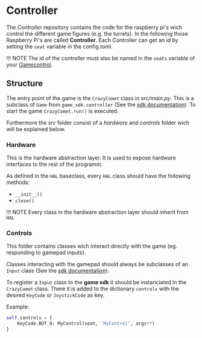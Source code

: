 # Controller

The *Controller* repository contains the code for the raspberry pi's wich control the different game figures (e.g. the turrets). In the following those Raspberry Pi's are called **Controller**. Each Controller can get an id by setting the `seat` variable in the config.toml.

!!! NOTE
    The id of the controller must also be named in the `seats` variable of your [Gamecontrol](https://4d-game.github.io/Gamecontrol/).

## Structure

The entry point of the game is the `CrazyComet` class in *src/main.py*. This is a subclass of `Game` from `game_sdk.controller` (See the [sdk documentation](https://4d-game.github.io/sdk)). To start the game `CrazyComet.run()` is executed.

Furthermore the *src* folder consist of a *hardware* and *controls* folder wich will be explained below.

### Hardware

This is the hardware abstraction layer. It is used to expose hardware interfaces to the rest of the programm.

As defined in the `HAL` baseclass, every `HAL` class should have the following methods:

- `__init__()`
- `close()`

!!! NOTE
    Every class in the hardware abstraction layer should inherit from `HAL`

### Controls

This folder contains classes wich interact directly with the game (eg. responding to gamepad inputs).

Classes interacting with the gamepad should always be subclasses of an `Input` class (See the [sdk documentation](https://4d-game.github.io/sdk/controller-sdk/code-references/input/)).

To register a `Input` class to the **game sdk** it should be instanciated in the `CrazyComet` class. There it is added to the dictionary `controls` with the desired `KeyCode` or `JoystickCode` as key.

Example:

```python
self.controls = {
    KeyCode.BUT_0: MyControl(seat, 'MyControl', args**)
}
```

